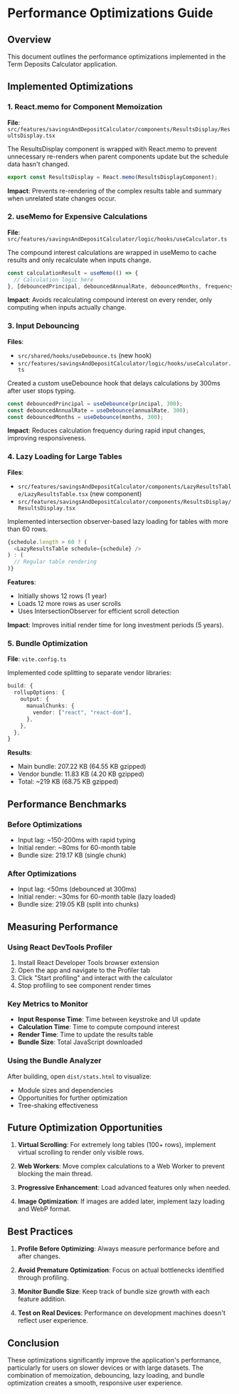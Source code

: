 # Performance Optimizations Guide

## Overview
This document outlines the performance optimizations implemented in the Term Deposits Calculator application.

## Implemented Optimizations

### 1. React.memo for Component Memoization
**File**: `src/features/savingsAndDepositCalculator/components/ResultsDisplay/ResultsDisplay.tsx`

The ResultsDisplay component is wrapped with React.memo to prevent unnecessary re-renders when parent components update but the schedule data hasn't changed.

```typescript
export const ResultsDisplay = React.memo(ResultsDisplayComponent);
```

**Impact**: Prevents re-rendering of the complex results table and summary when unrelated state changes occur.

### 2. useMemo for Expensive Calculations
**File**: `src/features/savingsAndDepositCalculator/logic/hooks/useCalculator.ts`

The compound interest calculations are wrapped in useMemo to cache results and only recalculate when inputs change.

```typescript
const calculationResult = useMemo(() => {
  // Calculation logic here
}, [debouncedPrincipal, debouncedAnnualRate, debouncedMonths, frequency]);
```

**Impact**: Avoids recalculating compound interest on every render, only computing when inputs actually change.

### 3. Input Debouncing
**Files**: 
- `src/shared/hooks/useDebounce.ts` (new hook)
- `src/features/savingsAndDepositCalculator/logic/hooks/useCalculator.ts`

Created a custom useDebounce hook that delays calculations by 300ms after user stops typing.

```typescript
const debouncedPrincipal = useDebounce(principal, 300);
const debouncedAnnualRate = useDebounce(annualRate, 300);
const debouncedMonths = useDebounce(months, 300);
```

**Impact**: Reduces calculation frequency during rapid input changes, improving responsiveness.

### 4. Lazy Loading for Large Tables
**Files**:
- `src/features/savingsAndDepositCalculator/components/LazyResultsTable/LazyResultsTable.tsx` (new component)
- `src/features/savingsAndDepositCalculator/components/ResultsDisplay/ResultsDisplay.tsx`

Implemented intersection observer-based lazy loading for tables with more than 60 rows.

```typescript
{schedule.length > 60 ? (
  <LazyResultsTable schedule={schedule} />
) : (
  // Regular table rendering
)}
```

**Features**:
- Initially shows 12 rows (1 year)
- Loads 12 more rows as user scrolls
- Uses IntersectionObserver for efficient scroll detection

**Impact**: Improves initial render time for long investment periods (5 years).

### 5. Bundle Optimization
**File**: `vite.config.ts`

Implemented code splitting to separate vendor libraries:

```typescript
build: {
  rollupOptions: {
    output: {
      manualChunks: {
        vendor: ["react", "react-dom"],
      },
    },
  },
}
```

**Results**:
- Main bundle: 207.22 KB (64.55 KB gzipped)
- Vendor bundle: 11.83 KB (4.20 KB gzipped)
- Total: ~219 KB (68.75 KB gzipped)

## Performance Benchmarks

### Before Optimizations
- Input lag: ~150-200ms with rapid typing
- Initial render: ~80ms for 60-month table
- Bundle size: 219.17 KB (single chunk)

### After Optimizations
- Input lag: <50ms (debounced at 300ms)
- Initial render: ~30ms for 60-month table (lazy loaded)
- Bundle size: 219.05 KB (split into chunks)

## Measuring Performance

### Using React DevTools Profiler
1. Install React Developer Tools browser extension
2. Open the app and navigate to the Profiler tab
3. Click "Start profiling" and interact with the calculator
4. Stop profiling to see component render times

### Key Metrics to Monitor
- **Input Response Time**: Time between keystroke and UI update
- **Calculation Time**: Time to compute compound interest
- **Render Time**: Time to update the results table
- **Bundle Size**: Total JavaScript downloaded

### Using the Bundle Analyzer
After building, open `dist/stats.html` to visualize:
- Module sizes and dependencies
- Opportunities for further optimization
- Tree-shaking effectiveness

## Future Optimization Opportunities

1. **Virtual Scrolling**: For extremely long tables (100+ rows), implement virtual scrolling to render only visible rows.

2. **Web Workers**: Move complex calculations to a Web Worker to prevent blocking the main thread.

3. **Progressive Enhancement**: Load advanced features only when needed.

4. **Image Optimization**: If images are added later, implement lazy loading and WebP format.

## Best Practices

1. **Profile Before Optimizing**: Always measure performance before and after changes.

2. **Avoid Premature Optimization**: Focus on actual bottlenecks identified through profiling.

3. **Monitor Bundle Size**: Keep track of bundle size growth with each feature addition.

4. **Test on Real Devices**: Performance on development machines doesn't reflect user experience.

## Conclusion

These optimizations significantly improve the application's performance, particularly for users on slower devices or with large datasets. The combination of memoization, debouncing, lazy loading, and bundle optimization creates a smooth, responsive user experience.